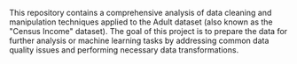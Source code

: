 This repository contains a comprehensive analysis of data cleaning and manipulation techniques applied to the Adult dataset (also known as the "Census Income" dataset). The goal of this project is to prepare the data for further analysis or machine learning tasks by addressing common data quality issues and performing necessary data transformations.

